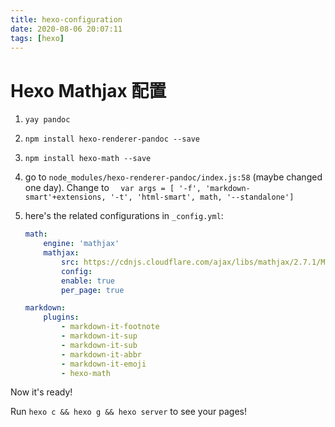 ```yaml
---
title: hexo-configuration
date: 2020-08-06 20:07:11
tags: [hexo]
---
```


# Hexo Mathjax 配置

1. `yay pandoc`
2. `npm install hexo-renderer-pandoc --save`
3. `npm install hexo-math --save`
4. go to `node_modules/hexo-renderer-pandoc/index.js:58` (maybe changed one day). Change to `  var args = [ '-f', 'markdown-smart'+extensions, '-t', 'html-smart', math, '--standalone']`
5. here's the related configurations in `_config.yml`:

    ```yaml
    math:
        engine: 'mathjax'
        mathjax:
            src: https://cdnjs.cloudflare.com/ajax/libs/mathjax/2.7.1/MathJax.js
            config:
            enable: true
            per_page: true

    markdown:
        plugins:
            - markdown-it-footnote
            - markdown-it-sup
            - markdown-it-sub
            - markdown-it-abbr
            - markdown-it-emoji
            - hexo-math
    ```

Now it's ready!

Run `hexo c && hexo g && hexo server` to see your pages!